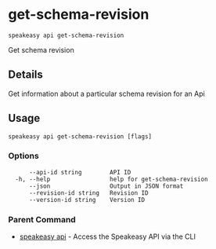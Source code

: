 # get-schema-revision  
`speakeasy api get-schema-revision`  


Get schema revision  

## Details

Get information about a particular schema revision for an Api

## Usage

```
speakeasy api get-schema-revision [flags]
```

### Options

```
      --api-id string        API ID
  -h, --help                 help for get-schema-revision
      --json                 Output in JSON format
      --revision-id string   Revision ID
      --version-id string    Version ID
```

### Parent Command

* [speakeasy api](README.md)	 - Access the Speakeasy API via the CLI
